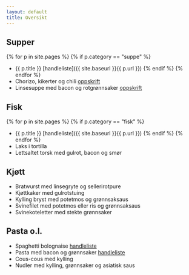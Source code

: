 ```yaml
---
layout: default
title: Oversikt 
---
```


## Supper

{% for p in site.pages  %}
{% if p.category == "suppe" %}
  - {{ p.title  }} [handleliste]({{ site.baseurl }}{{ p.url }})
{% endif %}
{% endfor %}
- Chorizo, kikerter og chili [oppskrift](http://trinesmatblogg.no/2014/06/10/smakfull-suppe-med-chorizo-kikerter-og-chili/)
- Linsesuppe med bacon og rotgrønnsaker [oppskrift](http://trinesmatblogg.no/2014/03/12/linsesuppe-med-bacon/)

## Fisk

{% for p in site.pages  %}
{% if p.category == "fisk" %}
  - {{ p.title  }} [handleliste]({{ site.baseurl }}{{ p.url }})
{% endif %}
{% endfor %}
- Laks i tortilla
- Lettsaltet torsk med gulrot, bacon og smør

## Kjøtt

- Bratwurst med linsegryte og sellerirotpure
- Kjøttkaker med gulrotstuing
- Kylling bryst med potetmos og grønnsaksaus
- Svinefilet med potetmos eller ris og grønnsaksaus
- Svinekoteletter med stekte grønnsaker

## Pasta o.l.

- Spaghetti bolognaise [handleliste](handlelister/spaghetti_bolognaise/)
- Pasta med bacon og grønnsaker [handleliste](handlelister/pasta_bacon_grsak)
- Cous-cous med kylling
- Nudler med kylling, grønnsaker og asiatisk saus

